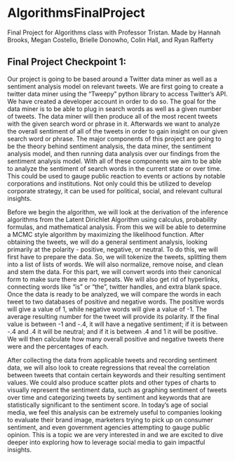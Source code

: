 # AlgorithmsFinalProject
Final Project for Algorithms class with Professor Tristan.  Made by Hannah Brooks, Megan Costello, Brielle Donowho, Colin Hall, and Ryan Rafferty


## Final Project Checkpoint 1:
Our project is going to be based around a Twitter data miner as well as a sentiment analysis model on relevant tweets. We are first going to create a twitter data miner using the “Tweepy” python library to access Twitter’s API. We have created a developer account in order to do so. The goal for the data miner is to be able to plug in search words as well as a given number of tweets. The data miner will then produce all of the most recent tweets with the given search word or phrase in it. Afterwards we want to analyze the overall sentiment of all of the tweets in order to gain insight on our given search word or phrase. The major components of this project are going to be the theory behind sentiment analysis, the data miner, the sentiment analysis model, and then running data analysis over our findings from the sentiment analysis model. With all of these components we aim to be able to analyze the sentiment of search words in the current state or over time. This could be used to gauge public reaction to events or actions by notable corporations and institutions. Not only could this be utilized to develop corporate strategy, it can be used for political, social, and relevant cultural insights.

Before we begin the algorithm, we will look at the derivation of the inference algorithms from the Latent Dirichlet Algorithm using calculus, probability formulas, and mathematical analysis. From this we will be able to determine a MCMC style algorithm by maximizing the likelihood function.  After obtaining the tweets, we will do a general sentiment analysis, looking primarily at the polarity - positive, negative, or neutral. To do this, we will first have to prepare the data. So, we will tokenize the tweets, splitting them into a list of lists of words. We will also normalize, remove noise, and clean and stem the data. For this part, we will convert words into their canonical form to make sure there are no repeats. We will also get rid of hyperlinks, connecting words like “is” or “the”, twitter handles, and extra blank space. Once the data is ready to be analyzed, we will compare the words in each tweet to two databases of positive and negative words. The positive words will give a value of 1, while negative words will give a value of -1. The average resulting number for the tweet will provide its polarity. If the final value is between -1 and -.4, it will have a negative sentiment; if it is between -.4 and .4 it will be neutral; and if it is between .4 and 1 it will be positive. We will then calculate how many overall positive and negative tweets there were and the percentages of each.

After collecting the data from applicable tweets and recording sentiment data, we will also look to create regressions that reveal the correlation between tweets that contain certain keywords and their resulting sentiment values. We could also produce scatter plots and other types of charts to visually represent the sentiment data, such as graphing sentiment of tweets over time and categorizing tweets by sentiment and keywords that are statistically significant to the sentiment score. In today’s age of social media, we feel this analysis can be extremely useful to companies looking to evaluate their brand image, marketers trying to pick up on consumer sentiment, and even government agencies attempting to gauge public opinion.  This is a topic we are very interested in and we are excited to dive deeper into exploring how to leverage social media to gain impactful insights.  

